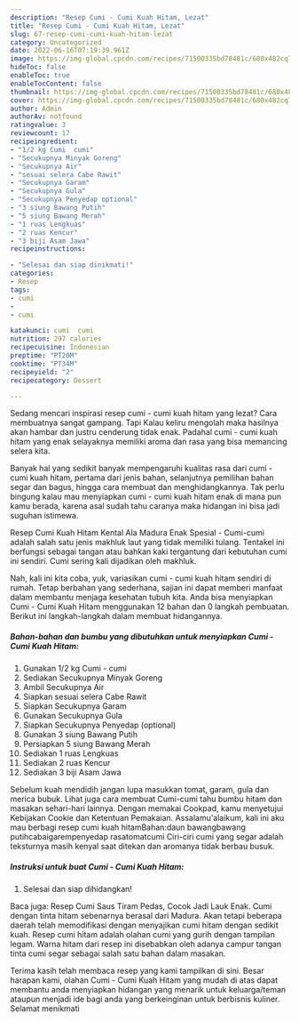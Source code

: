 ```yaml
---
description: "Resep Cumi - Cumi Kuah Hitam, Lezat"
title: "Resep Cumi - Cumi Kuah Hitam, Lezat"
slug: 67-resep-cumi-cumi-kuah-hitam-lezat
category: Uncategorized
date: 2022-06-16T07:19:39.961Z
image: https://img-global.cpcdn.com/recipes/71500335bd78481c/680x482cq70/cumi-cumi-kuah-hitam-foto-resep-utama.jpg
hideToc: false
enableToc: true
enableTocContent: false
thumbnail: https://img-global.cpcdn.com/recipes/71500335bd78481c/680x482cq70/cumi-cumi-kuah-hitam-foto-resep-utama.jpg
cover: https://img-global.cpcdn.com/recipes/71500335bd78481c/680x482cq70/cumi-cumi-kuah-hitam-foto-resep-utama.jpg
author: Admin
authorAv: notfound
ratingvalue: 3
reviewcount: 17
recipeingredient:
- "1/2 kg Cumi  cumi"
- "Secukupnya Minyak Goreng"
- "Secukupnya Air"
- "sesuai selera Cabe Rawit"
- "Secukupnya Garam"
- "Secukupnya Gula"
- "Secukupnya Penyedap optional"
- "3 siung Bawang Putih"
- "5 siung Bawang Merah"
- "1 ruas Lengkuas"
- "2 ruas Kencur"
- "3 biji Asam Jawa"
recipeinstructions:

- "Selesai dan siap dinikmati!"
categories:
- Resep
tags:
- cumi
- 
- cumi

katakunci: cumi  cumi 
nutrition: 297 calories
recipecuisine: Indonesian
preptime: "PT20M"
cooktime: "PT34M"
recipeyield: "2"
recipecategory: Dessert

---
```



Sedang mencari inspirasi resep cumi - cumi kuah hitam yang lezat? Cara membuatnya sangat gampang. Tapi Kalau keliru mengolah maka hasilnya akan hambar dan justru cenderung tidak enak. Padahal cumi - cumi kuah hitam yang enak selayaknya memiliki aroma dan rasa yang bisa memancing selera kita.


Banyak hal yang sedikit banyak mempengaruhi kualitas rasa dari cumi - cumi kuah hitam, pertama dari jenis bahan, selanjutnya pemilihan bahan segar dan bagus, hingga cara membuat dan menghidangkannya. Tak perlu bingung kalau mau menyiapkan cumi - cumi kuah hitam enak di mana pun kamu berada, karena asal sudah tahu caranya maka hidangan ini bisa jadi suguhan istimewa.

Resep Cumi Kuah Hitam Kental Ala Madura Enak Spesial - Cumi-cumi adalah salah satu jenis makhluk laut yang tidak memiliki tulang. Tentakel ini berfungsi sebagai tangan atau bahkan kaki tergantung dari kebutuhan cumi ini sendiri. Cumi sering kali dijadikan oleh makhluk.


Nah, kali ini kita coba, yuk, variasikan cumi - cumi kuah hitam sendiri di rumah. Tetap berbahan yang sederhana, sajian ini dapat memberi manfaat dalam membantu menjaga kesehatan tubuh kita. Anda bisa menyiapkan Cumi - Cumi Kuah Hitam menggunakan 12 bahan dan 0 langkah pembuatan. Berikut ini langkah-langkah dalam membuat hidangannya.

<!--inarticleads1-->

##### Bahan-bahan dan bumbu yang dibutuhkan untuk menyiapkan Cumi - Cumi Kuah Hitam:

1. Gunakan 1/2 kg Cumi - cumi
1. Sediakan Secukupnya Minyak Goreng
1. Ambil Secukupnya Air
1. Siapkan sesuai selera Cabe Rawit
1. Siapkan Secukupnya Garam
1. Gunakan Secukupnya Gula
1. Siapkan Secukupnya Penyedap (optional)
1. Gunakan 3 siung Bawang Putih
1. Persiapkan 5 siung Bawang Merah
1. Sediakan 1 ruas Lengkuas
1. Sediakan 2 ruas Kencur
1. Sediakan 3 biji Asam Jawa


Sebelum kuah mendidih jangan lupa masukkan tomat, garam, gula dan merica bubuk. Lihat juga cara membuat Cumi-cumi tahu bumbu hitam dan masakan sehari-hari lainnya. Dengan memakai Cookpad, kamu menyetujui Kebijakan Cookie dan Ketentuan Pemakaian. Assalamu&#39;alaikum, kali ini aku mau berbagi resep cumi kuah hitamBahan:daun bawangbawang putihcabaigarempenyedap rasatomatcumi Ciri-ciri cumi yang segar adalah teksturnya masih kenyal saat ditekan dan aromanya tidak berbau busuk. 

<!--inarticleads2-->

##### Instruksi untuk buat Cumi - Cumi Kuah Hitam:


1. Selesai dan siap dihidangkan!

Baca juga: Resep Cumi Saus Tiram Pedas, Cocok Jadi Lauk Enak. Cumi dengan tinta hitam sebenarnya berasal dari Madura. Akan tetapi beberapa daerah telah memodifikasi dengan menyajikan cumi hitam dengan sedikit kuah. Resep cumi hitam adalah olahan cumi yang gurih dengan tampilan legam. Warna hitam dari resep ini disebabkan oleh adanya campur tangan tinta cumi segar sebagai salah satu bahan dalam masakan. 

Terima kasih telah membaca resep yang kami tampilkan di sini. Besar harapan kami, olahan Cumi - Cumi Kuah Hitam yang mudah di atas dapat membantu anda menyiapkan hidangan yang menarik untuk keluarga/teman ataupun menjadi ide bagi anda yang berkeinginan untuk berbisnis kuliner. Selamat menikmati
